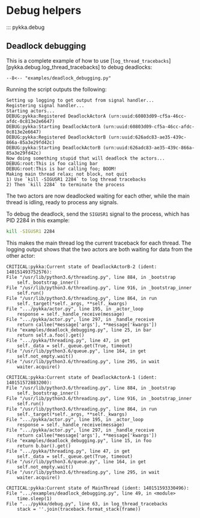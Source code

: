 # Debug helpers

::: pykka.debug

## Deadlock debugging

This is a complete example of how to use
[`log_thread_tracebacks`][pykka.debug.log_thread_tracebacks]
to debug deadlocks:

```title="examples/deadlock_debugging.py"
--8<-- "examples/deadlock_debugging.py"
```

Running the script outputs the following:

```text
Setting up logging to get output from signal handler...
Registering signal handler...
Starting actors...
DEBUG:pykka:Registered DeadlockActorA (urn:uuid:60803d09-cf5a-46cc-afdc-0c813e2e6647)
DEBUG:pykka:Starting DeadlockActorA (urn:uuid:60803d09-cf5a-46cc-afdc-0c813e2e6647)
DEBUG:pykka:Registered DeadlockActorB (urn:uuid:626adc83-ae35-439c-866a-85a3e29fd42c)
DEBUG:pykka:Starting DeadlockActorB (urn:uuid:626adc83-ae35-439c-866a-85a3e29fd42c)
Now doing something stupid that will deadlock the actors...
DEBUG:root:This is foo calling bar
DEBUG:root:This is bar calling foo; BOOM!
Making main thread relax; not block, not quit
1) Use `kill -SIGUSR1 2284` to log thread tracebacks
2) Then `kill 2284` to terminate the process
```

The two actors are now deadlocked waiting for each other,
while the main thread is idling, ready to process any signals.

To debug the deadlock,
send the `SIGUSR1` signal to the process,
which has PID 2284 in this example:

```sh
kill -SIGUSR1 2284
```

This makes the main thread log the current traceback for each thread.
The logging output shows that
the two actors are both waiting for data from the other actor:

```text
CRITICAL:pykka:Current state of DeadlockActorB-2 (ident: 140151493752576):
File "/usr/lib/python3.6/threading.py", line 884, in _bootstrap
    self._bootstrap_inner()
File "/usr/lib/python3.6/threading.py", line 916, in _bootstrap_inner
    self.run()
File "/usr/lib/python3.6/threading.py", line 864, in run
    self._target(*self._args, **self._kwargs)
File ".../pykka/actor.py", line 195, in _actor_loop
    response = self._handle_receive(message)
File ".../pykka/actor.py", line 297, in _handle_receive
    return callee(*message['args'], **message['kwargs'])
File "examples/deadlock_debugging.py", line 25, in bar
    return self.a.foo().get()
File ".../pykka/threading.py", line 47, in get
    self._data = self._queue.get(True, timeout)
File "/usr/lib/python3.6/queue.py", line 164, in get
    self.not_empty.wait()
File "/usr/lib/python3.6/threading.py", line 295, in wait
    waiter.acquire()

CRITICAL:pykka:Current state of DeadlockActorA-1 (ident: 140151572883200):
File "/usr/lib/python3.6/threading.py", line 884, in _bootstrap
    self._bootstrap_inner()
File "/usr/lib/python3.6/threading.py", line 916, in _bootstrap_inner
    self.run()
File "/usr/lib/python3.6/threading.py", line 864, in run
    self._target(*self._args, **self._kwargs)
File ".../pykka/actor.py", line 195, in _actor_loop
    response = self._handle_receive(message)
File ".../pykka/actor.py", line 297, in _handle_receive
    return callee(*message['args'], **message['kwargs'])
File "examples/deadlock_debugging.py", line 15, in foo
    return b.bar().get()
File ".../pykka/threading.py", line 47, in get
    self._data = self._queue.get(True, timeout)
File "/usr/lib/python3.6/queue.py", line 164, in get
    self.not_empty.wait()
File "/usr/lib/python3.6/threading.py", line 295, in wait
    waiter.acquire()

CRITICAL:pykka:Current state of MainThread (ident: 140151593330496):
File ".../examples/deadlock_debugging.py", line 49, in <module>
    time.sleep(1)
File ".../pykka/debug.py", line 63, in log_thread_tracebacks
    stack = ''.join(traceback.format_stack(frame))
```
